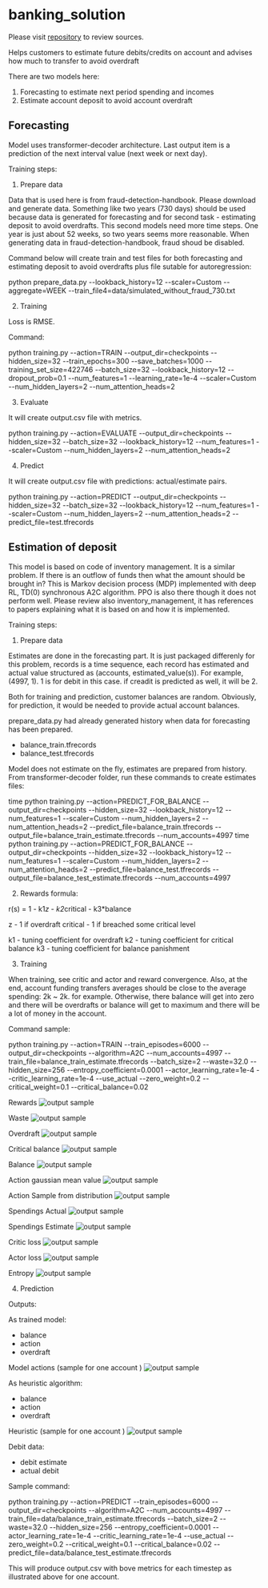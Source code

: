 # banking_solution

Please visit <a href="https://github.com/mangushev/banking_solution">repository</a> to review sources.

Helps customers to estimate future debits/credits on account and advises how much to transfer to avoid overdraft

There are two models here:

1. Forecasting to estimate next period spending and incomes
2. Estimate account deposit to avoid account overdraft

Forecasting
-----------

Model uses transformer-decoder architecture. Last output item is a prediction of the next interval value (next week or next day). 

Training steps:

1. Prepare data

Data that is used here is from fraud-detection-handbook. Please download and generate data. Something like two years (730 days) should be used because data is generated for forecasting and for second task - estimating deposit to avoid overdrafts. This second models need more time steps. One year is just about 52 weeks, so two years seems more reasonable. When generating data in fraud-detection-handbook, fraud shoud be disabled.

Command below will create train and test files for both forecasting and estimating deposit to avoid overdrafts plus file sutable for autoregression:

python prepare_data.py --lookback_history=12 --scaler=Custom --aggregate=WEEK --train_file4=data/simulated_without_fraud_730.txt

2. Training

Loss is RMSE.

Command:

python training.py --action=TRAIN --output_dir=checkpoints --hidden_size=32 --train_epochs=300 --save_batches=1000 --training_set_size=422746 --batch_size=32 --lookback_history=12 --dropout_prob=0.1 --num_features=1 --learning_rate=1e-4 --scaler=Custom --num_hidden_layers=2 --num_attention_heads=2


3. Evaluate

It will create output.csv file with metrics.

python training.py --action=EVALUATE --output_dir=checkpoints --hidden_size=32 --batch_size=32 --lookback_history=12 --num_features=1 --scaler=Custom --num_hidden_layers=2 --num_attention_heads=2

4. Predict

It will create output.csv file with predictions: actual/estimate pairs.

python training.py --action=PREDICT --output_dir=checkpoints --hidden_size=32 --batch_size=32 --lookback_history=12 --num_features=1 --scaler=Custom --num_hidden_layers=2 --num_attention_heads=2 --predict_file=test.tfrecords

Estimation of deposit
---------------------

This model is based on code of inventory management. It is a similar problem. If there is an outflow of funds then what the amount should be brought in? This is Markov decision process (MDP) implemented with deep RL, TD(0) synchronous A2C algorithm. PPO is also there though it does not perform well. Please review also inventory_management, it has references to papers explaining what it is based on and how it is implemented.

Training steps:

1. Prepare data

Estimates are done in the forecasting part. It is just packaged differenly for this problem, records is a time sequence, each record has estimated and actual value structured as (accounts, estimated_value(s)). For example, (4997, 1). 1 is for debit in this case. if creadit is predicted as well, it will be 2.

Both for training and prediction, customer balances are random. Obviously, for prediction, it would be needed to provide actual account balances.  

prepare_data.py had already generated history when data for forecasting has been prepared.

- balance_train.tfrecords
- balance_test.tfrecords

Model does not estimate on the fly, estimates are prepared from history. From transformer-decoder folder, run these commands to create estimates files:  

time python training.py --action=PREDICT_FOR_BALANCE --output_dir=checkpoints --hidden_size=32 --lookback_history=12 --num_features=1 --scaler=Custom --num_hidden_layers=2 --num_attention_heads=2 --predict_file=balance_train.tfrecords --output_file=balance_train_estimate.tfrecords --num_accounts=4997
time python training.py --action=PREDICT_FOR_BALANCE --output_dir=checkpoints --hidden_size=32 --lookback_history=12 --num_features=1 --scaler=Custom --num_hidden_layers=2 --num_attention_heads=2 --predict_file=balance_test.tfrecords --output_file=balance_test_estimate.tfrecords --num_accounts=4997


2. Rewards formula:

r(s) = 1 - k1*z - k2*critical - k3*balance

z - 1 if overdraft
critical - 1 if breached some critical level

k1 - tuning coefficient for overdraft
k2 - tuning coefficient for critical balance
k3 - tuning coefficient for balance panishment
 
3. Training

When training, see critic and actor and reward convergence. Also, at the end, account funding transfers averages should be close to the average spending: 2k ~ 2k. for example. Otherwise, there balance will get into zero and there will be overdrafts or balance will get to maximum and there will be a lot of money in the account.

Command sample:

python training.py --action=TRAIN --train_episodes=6000 --output_dir=checkpoints --algorithm=A2C --num_accounts=4997 --train_file=balance_train_estimate.tfrecords --batch_size=2 --waste=32.0 --hidden_size=256 --entropy_coefficient=0.0001 --actor_learning_rate=1e-4 --critic_learning_rate=1e-4 --use_actual --zero_weight=0.2 --critical_weight=0.1 --critical_balance=0.02

Rewards 
![output sample](samples/curves/balance-maintenance/data_prep_cell_1_output_0.png "rewards")

Waste
![output sample](samples/curves/balance-maintenance/data_prep_cell_2_output_0.png "waste")

Overdraft
![output sample](samples/curves/balance-maintenance/data_prep_cell_3_output_0.png "Overdraft")

Critical balance
![output sample](samples/curves/balance-maintenance/data_prep_cell_4_output_0.png "Critical balance")

Balance
![output sample](samples/curves/balance-maintenance/data_prep_cell_5_output_0.png "Balance")

Action gaussian mean value
![output sample](samples/curves/balance-maintenance/data_prep_cell_6_output_0.png "Action gaussian mean value")

Action Sample from distribution
![output sample](samples/curves/balance-maintenance/data_prep_cell_7_output_0.png "Action Sample from distribution")

Spendings Actual
![output sample](samples/curves/balance-maintenance/data_prep_cell_8_output_0.png "Spendings Actual")

Spendings Estimate
![output sample](samples/curves/balance-maintenance/data_prep_cell_9_output_0.png "Spendings Estimate")

Critic loss
![output sample](samples/curves/balance-maintenance/data_prep_cell_10_output_0.png "Critic loss")

Actor loss
![output sample](samples/curves/balance-maintenance/data_prep_cell_11_output_0.png "Actor loss")

Entropy
![output sample](samples/curves/balance-maintenance/data_prep_cell_12_output_0.png "Entropy")

4. Prediction

Outputs:

As trained model:
- balance
- action
- overdraft

Model actions (sample for one account )
![output sample](samples/curves/balance-maintenance/data_prep_cell_13_output_1.png "model actions")

As heuristic algorithm:
- balance
- action
- overdraft

Heuristic (sample for one account )
![output sample](samples/curves/balance-maintenance/data_prep_cell_14_output_0.png "heuristic")

Debit data:

- debit estimate
- actual debit

Sample command:

python training.py --action=PREDICT --train_episodes=6000 --output_dir=checkpoints --algorithm=A2C --num_accounts=4997 --train_file=data/balance_train_estimate.tfrecords --batch_size=2 --waste=32.0 --hidden_size=256 --entropy_coefficient=0.0001 --actor_learning_rate=1e-4 --critic_learning_rate=1e-4 --use_actual --zero_weight=0.2 --critical_weight=0.1 --critical_balance=0.02 --predict_file=data/balance_test_estimate.tfrecords

This will produce output.csv with bove metrics for each timestep as illustrated above for one account.
